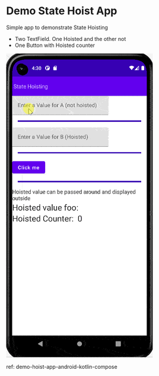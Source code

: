 # Demo State Hoist App
Simple app to demonstrate State Hoisting

- Two TextField. One Hoisted and the other not
- One Button with Hoisted counter

![](screenshot.gif)

ref: demo-hoist-app-android-kotlin-compose